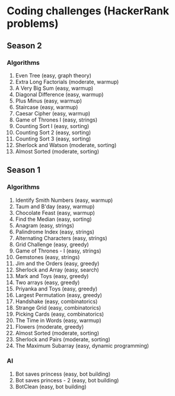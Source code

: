 # Coding challenges (HackerRank problems)

## Season 2

### Algorithms

1. Even Tree (easy, graph theory)
2. Extra Long Factorials (moderate, warmup)
3. A Very Big Sum (easy, warmup)
4. Diagonal Difference (easy, warmup)
5. Plus Minus (easy, warmup)
6. Staircase (easy, warmup)
7. Caesar Cipher (easy, warmup)
8. Game of Thrones I (easy, strings)
9. Counting Sort I (easy, sorting)
10. Counting Sort 2 (easy, sorting)
11. Counting Sort 3 (easy, sorting)
12. Sherlock and Watson (moderate, sorting)
13. Almost Sorted (moderate, sorting)

## Season 1

### Algorithms

1. Identify Smith Numbers (easy, warmup)
2. Taum and B'day (easy, warmup)
3. Chocolate Feast (easy, warmup)
4. Find the Median (easy, sorting)
5. Anagram (easy, strings)
6. Palindrome Index (easy, strings)
7. Alternating Characters (easy, strings)
8. Grid Challenge (easy, greedy)
9. Game of Thrones - I (easy, strings)
10. Gemstones (easy, strings)
11. Jim and the Orders (easy, greedy)
12. Sherlock and Array (easy, search)
13. Mark and Toys (easy, greedy)
14. Two arrays (easy, greedy)
15. Priyanka and Toys (easy, greedy)
16. Largest Permutation (easy, greedy)
17. Handshake (easy, combinatorics)
18. Strange Grid (easy, combinatorics)
19. Picking Cards (easy, combinatorics)
20. The Time in Words (easy, warmup)
21. Flowers (moderate, greedy)
22. Almost Sorted (moderate, sorting)
23. Sherlock and Pairs (moderate, sorting)
24. The Maximum Subarray (easy, dynamic programming)

### AI

1. Bot saves princess (easy, bot building)
2. Bot saves princess - 2 (easy, bot building)
3. BotClean (easy, bot building)
